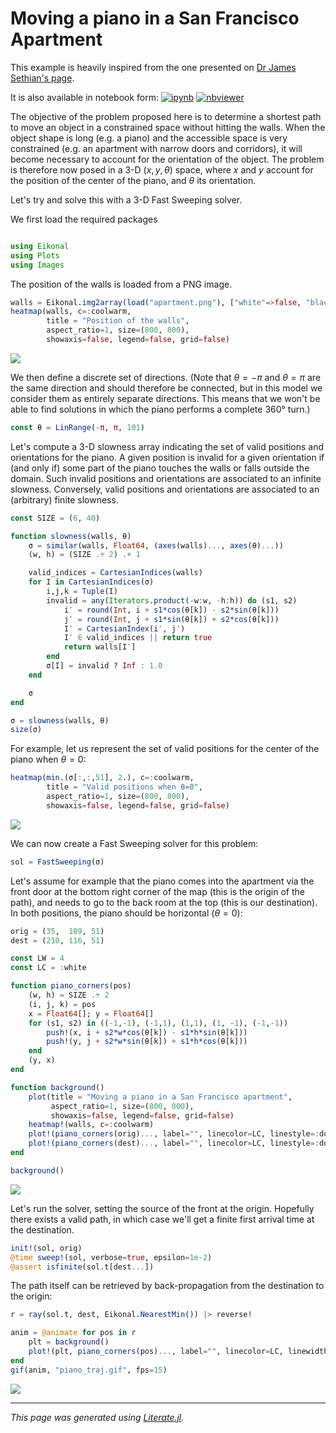 # Moving a piano in a San Francisco Apartment

This example is heavily inspired from the one presented on [Dr James Sethian's
page](https://math.berkeley.edu/~sethian/2006/Applications/Robotics/robotics.html).

It is also available in notebook form:
[![ipynb](https://img.shields.io/badge/download-ipynb-blue)](piano.ipynb)
[![nbviewer](https://img.shields.io/badge/show-nbviewer-blue.svg)](https://nbviewer.jupyter.org/github/triscale-innov/Eikonal.jl/blob/main/docs/piano/piano.ipynb)

The objective of the problem proposed here is to determine a shortest path to
move an object in a constrained space without hitting the walls. When the
object shape is long (e.g. a piano) and the accessible space is very
constrained (e.g. an apartment with narrow doors and corridors), it will
become necessary to account for the orientation of the object. The problem is
therefore now posed in a 3-D $(x, y, θ)$ space, where $x$ and $y$ account for
the position of the center of the piano, and $θ$ its orientation.

Let's try and solve this with a 3-D Fast Sweeping solver.

We first load the required packages

````julia

using Eikonal
using Plots
using Images
````

The position of the walls is loaded from a PNG image.

````julia
walls = Eikonal.img2array(load("apartment.png"), ["white"=>false, "black"=>true])
heatmap(walls, c=:coolwarm,
        title = "Position of the walls",
        aspect_ratio=1, size=(800, 800),
        showaxis=false, legend=false, grid=false)
````

![](walls.png)

We then define a discrete set of directions. (Note that $θ=-π$ and $θ=π$ are
the same direction and should therefore be connected, but in this model we
consider them as entirely separate directions. This means that we won't be
able to find solutions in which the piano performs a complete 360° turn.)

````julia
const θ = LinRange(-π, π, 101)
````

Let's compute a 3-D slowness array indicating the set of valid positions and
orientations for the piano. A given position is invalid for a given
orientation if (and only if) some part of the piano touches the walls or falls
outside the domain. Such invalid positions and orientations are associated to
an infinite slowness. Conversely, valid positions and orientations are
associated to an (arbitrary) finite slowness.

````julia
const SIZE = (6, 40)

function slowness(walls, θ)
    σ = similar(walls, Float64, (axes(walls)..., axes(θ)...))
    (w, h) = (SIZE .÷ 2) .+ 1

    valid_indices = CartesianIndices(walls)
    for I in CartesianIndices(σ)
        i,j,k = Tuple(I)
        invalid = any(Iterators.product(-w:w, -h:h)) do (s1, s2)
            i′ = round(Int, i + s1*cos(θ[k]) - s2*sin(θ[k]))
            j′ = round(Int, j + s1*sin(θ[k]) + s2*cos(θ[k]))
            I′ = CartesianIndex(i′, j′)
            I′ ∈ valid_indices || return true
            return walls[I′]
        end
        σ[I] = invalid ? Inf : 1.0
    end

    σ
end

σ = slowness(walls, θ)
size(σ)
````

For example, let us represent the set of valid positions for the center of the
piano when $θ=0$:

````julia
heatmap(min.(σ[:,:,51], 2.), c=:coolwarm,
        title = "Valid positions when θ=0",
        aspect_ratio=1, size=(800, 800),
        showaxis=false, legend=false, grid=false)
````

![](valid.png)

We can now create a Fast Sweeping solver for this problem:

````julia
sol = FastSweeping(σ)
````

Let's assume for example that the piano comes into the apartment via the front
door at the bottom right corner of the map (this is the origin of the path),
and needs to go to the back room at the top (this is our destination). In both
positions, the piano should be horizontal ($θ=0$):

````julia
orig = (35,  189, 51)
dest = (210, 116, 51)

const LW = 4
const LC = :white

function piano_corners(pos)
    (w, h) = SIZE .÷ 2
    (i, j, k) = pos
    x = Float64[]; y = Float64[]
    for (s1, s2) in ((-1,-1), (-1,1), (1,1), (1, -1), (-1,-1))
        push!(x, i + s2*w*cos(θ[k]) - s1*h*sin(θ[k]))
        push!(y, j + s2*w*sin(θ[k]) + s1*h*cos(θ[k]))
    end
    (y, x)
end

function background()
    plot(title = "Moving a piano in a San Francisco apartment",
         aspect_ratio=1, size=(800, 800),
         showaxis=false, legend=false, grid=false)
    heatmap!(walls, c=:coolwarm)
    plot!(piano_corners(orig)..., label="", linecolor=LC, linestyle=:dot, linewidth=LW+1)
    plot!(piano_corners(dest)..., label="", linecolor=LC, linestyle=:dot, linewidth=LW+1)
end

background()
````

![](background.png)

Let's run the solver, setting the source of the front at the origin. Hopefully
there exists a valid path, in which case we'll get a finite first arrival time
at the destination.

````julia
init!(sol, orig)
@time sweep!(sol, verbose=true, epsilon=1e-2)
@assert isfinite(sol.t[dest...])
````

The path itself can be retrieved by back-propagation from the destination to
the origin:

````julia
r = ray(sol.t, dest, Eikonal.NearestMin()) |> reverse!
````

````julia
anim = @animate for pos in r
    plt = background()
    plot!(plt, piano_corners(pos)..., label="", linecolor=LC, linewidth=LW)
end
gif(anim, "piano_traj.gif", fps=15)
````

![](piano_traj.gif)

---

*This page was generated using [Literate.jl](https://github.com/fredrikekre/Literate.jl).*

